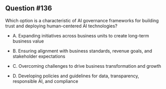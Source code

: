 ## Question #136

 Which option is a characteristic of AI governance frameworks for building trust and deploying human-centered AI technologies?

- A. Expanding initiatives across business units to create long-term business value

- B. Ensuring alignment with business standards, revenue goals, and stakeholder expectations

- C. Overcoming challenges to drive business transformation and growth

- D. Developing policies and guidelines for data, transparency, responsible AI, and compliance